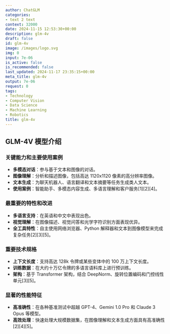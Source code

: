 ```yaml
---
author: ChatGLM
categories:
- text 2 text
context: 32000
date: 2024-11-15 12:53:30+00:00
description: glm-4v
draft: false
id: glm-4v
image: /images/logo.svg
img: 0
input: 7e-06
is_active: false
is_recommended: false
last_updated: 2024-11-17 23:35:15+00:00
meta_title: glm-4v
output: 7e-06
request: 0
tags:
- Technology
- Computer Vision
- Data Science
- Machine Learning
- Robotics
title: glm-4v
---
```







## GLM-4V 模型介绍

### 关键能力和主要使用案例
- **多模态对话**：参与基于文本和图像的对话。
- **图像理解**：分析和描述图像，包括高达 1120x1120 像素的高分辨率图像。
- **文本生成**：为聊天机器人、语言翻译和文本摘要等任务生成类人文本。
- **使用案例**：智能助手、多模态内容生成、多语言理解和客户服务[1][2][4]。

### 最重要的特性和改进
- **多语言支持**：在英语和中文中表现出色。
- **视觉理解**：在图像描述、视觉问答和光学字符识别方面表现优异。
- **全工具特性**：自主使用网络浏览器、Python 解释器和文本到图像模型来完成复杂任务[2][3][5]。

### 重要技术规格
- **上下文长度**：支持高达 128k 令牌或某些变体中的 100 万上下文长度。
- **训练数据**：在大约十万亿令牌的多语言语料库上进行预训练。
- **架构**：基于 Transformer 架构，结合 DeepNorm、旋转位置编码和门控线性单元[3][5]。

### 显著的性能特征
- **高准确性**：在各种基准测试中超越 GPT-4、Gemini 1.0 Pro 和 Claude 3 Opus 等模型。
- **高效处理**：快速处理大规模数据集，在图像理解和文本生成方面具有高准确性[2][4][5]。

